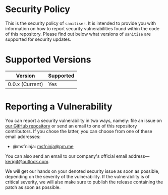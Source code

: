# Security Policy

This is the security policy of `sanitiser`. It is intended to provide you with information on how to report security vulnerabilities found within the code of this repository. Please find out below what versions of `sanitise` are supported for security updates.

# Supported Versions

|Version|Supported|
|---|---|
|0.0.x (Current)|Yes|

# Reporting a Vulnerability

You can report a security vulnerability in two ways, namely: file an issue on [our GitHub repository](https://https://github.com/kerig-it/sanitiser/issues) or send an email to one of this repository contributors. If you chose the latter, you can choose from one of these email addresses:

 - @msfninja: <msfninja@pm.me>

You can also send an email to our company's official email address&#8212;<kerigit@outlook.com>.

We will get our hands on your denoted security issue as soon as possible, depending on the severity of the vulnerability. If the vulnerability is of critical severity, we will also make sure to publish the release containing the patch as soon as possible.